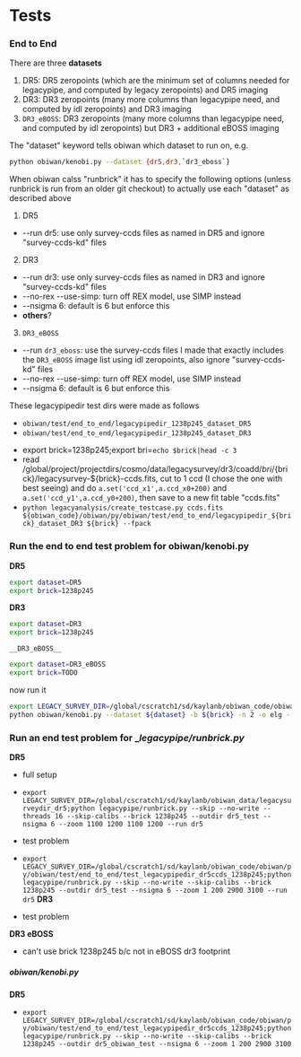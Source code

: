 # Tests

### End to End 
There are three __datasets__ 
 1) DR5: DR5 zeropoints (which are the minimum set of columns needed for legacypipe, and computed by legacy zeropoints) and DR5 imaging
 2) DR3: DR3 zeropoints (many more columns than legacypipe need, and computed by idl zeropoints) and DR3 imaging
 3) `DR3_eBOSS`: DR3 zeropoints (many more columns than legacypipe need, and computed by idl zeropoints) but DR3 + additional eBOSS imaging

The "dataset" keyword tells obiwan which dataset to run on, e.g.
```sh 
python obiwan/kenobi.py --dataset {dr5,dr3,`dr3_eboss`}
```

When obiwan calss "runbrick" it has to specify the following options (unless runbrick is run from an older git checkout) to actually use each "dataset" as described above 
 1) DR5
 * --run dr5: use only survey-ccds files as named in DR5 and ignore "survey-ccds-kd" files
 2) DR3
 * --run dr3: use only survey-ccds files as named in DR3 and ignore "survey-ccds-kd" files
 * --no-rex --use-simp: turn off REX model, use SIMP instead 
 * --nsigma 6: default is 6 but enforce this 
 * __others__?
 3) `DR3_eBOSS`
 * --run `dr3_eboss`: use the survey-ccds files I made that exactly includes the `DR3_eBOSS` image list using idl zeropoints, also ignore "survey-ccds-kd" files
 * --no-rex --use-simp: turn off REX model, use SIMP instead 
 * --nsigma 6: default is 6 but enforce this 

These legacypipedir test dirs were made as follows
 * `obiwan/test/end_to_end/legacypipedir_1238p245_dataset_DR5`
 * `obiwan/test/end_to_end/legacypipedir_1238p245_dataset_DR3`
  - export brick=1238p245;export bri=`echo $brick|head -c 3`
  - read /global/project/projectdirs/cosmo/data/legacysurvey/dr3/coadd/${bri}/${brick}/legacysurvey-${brick}-ccds.fits, cut to 1 ccd (I chose the one with best seeing) and do `a.set('ccd_x1',a.ccd_x0+200)` and `a.set('ccd_y1',a.ccd_y0+200)`, then save to a new fit table "ccds.fits" 
  - `python legacyanalysis/create_testcase.py ccds.fits ${obiwan_code}/obiwan/py/obiwan/test/end_to_end/legacypipedir_${brick}_dataset_DR3 ${brick} --fpack`

### Run the end to end test problem for __obiwan/kenobi.py__
__DR5__
```sh
export dataset=DR5
export brick=1238p245
```

__DR3__
```sh
export dataset=DR3
export brick=1238p245
```

`__DR3_eBOSS__`
```sh
export dataset=DR3_eBOSS
export brick=TODO
```

now run it
```sh
export LEGACY_SURVEY_DIR=/global/cscratch1/sd/kaylanb/obiwan_code/obiwan/py/obiwan/test/end_to_end/legacypipedir_${brick}_dataset_${dataset}
python obiwan/kenobi.py --dataset ${dataset} -b ${brick} -n 2 -o elg --outdir ${dataset}_outdir --add_sim_noise
```
### Run an end test problem for __legacypipe/runbrick.py_

__DR5__
* full setup
 - `export LEGACY_SURVEY_DIR=/global/cscratch1/sd/kaylanb/obiwan_data/legacysurveydir_dr5;python legacypipe/runbrick.py --skip --no-write --threads 16 --skip-calibs --brick 1238p245 --outdir dr5_test --nsigma 6 --zoom 1100 1200 1100 1200 --run dr5`
* test problem
 - `export LEGACY_SURVEY_DIR=/global/cscratch1/sd/kaylanb/obiwan_code/obiwan/py/obiwan/test/end_to_end/test_legacypipedir_dr5ccds_1238p245;python legacypipe/runbrick.py --skip --no-write --skip-calibs --brick 1238p245 --outdir dr5_test --nsigma 6 --zoom 1 200 2900 3100 --run dr5`
__DR3__
* test problem

__DR3 eBOSS__
* can't use brick 1238p245 b/c not in eBOSS dr3 footprint

##### obiwan/kenobi.py
__DR5__
 - `export LEGACY_SURVEY_DIR=/global/cscratch1/sd/kaylanb/obiwan_code/obiwan/py/obiwan/test/end_to_end/test_legacypipedir_dr5ccds_1238p245;python legacypipe/runbrick.py --skip --no-write --skip-calibs --brick 1238p245 --outdir dr5_obiwan_test --nsigma 6 --zoom 1 200 2900 3100`




